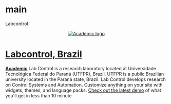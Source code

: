# main
Labcontrol

<p align="center"><a href="http://www.labcontrol.xyz/dokuwiki" target="_blank" rel="noopener"><img src="https://sourcethemes.com/academic/img/logo_200px.png" alt="Academic logo"></a></p>

# [Labcontrol, Brazil](http://www.labcontrol.xyz/dokuwiki)

[**Academic**](https://github.com/gcushen/hugo-academic) 
    Lab Control is a research laboratory located at Universidade Tecnológica Federal do Paraná (UTFPR), Brazil. UTFPR is a public Brazilian university located in the Paraná state, Brazil. Lab Control develops research on Control Systems and Automation.  Customize anything on your site with widgets, themes, and language packs. [Check out the latest demo](http://www.labcontrol.xyz/dokuwiki) of what you'll get in less than 10 minute
